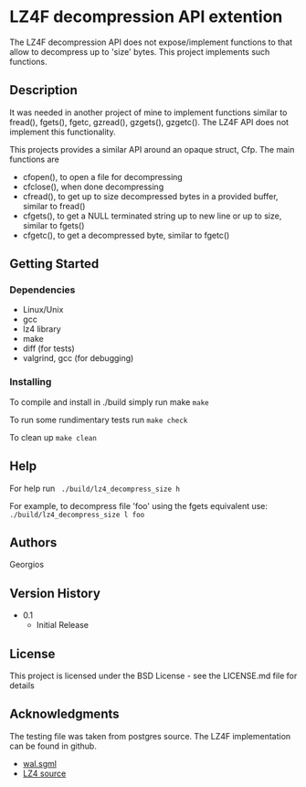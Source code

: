 # LZ4F decompression API extention

The LZ4F decompression API does not expose/implement functions to that allow to
decompress up to 'size' bytes. This project implements such functions.

## Description

It was needed in another project of mine to implement functions similar to
fread(), fgets(), fgetc, gzread(), gzgets(), gzgetc(). The LZ4F API does not
implement this functionality.

This projects provides a similar API around an opaque struct, Cfp. The main
functions are
* cfopen(), to open a file for decompressing
* cfclose(), when done decompressing
* cfread(), to get up to size decompressed bytes in a provided buffer, similar
  to fread()
* cfgets(), to get a NULL terminated string up to new line or up to size,
  similar to fgets()
* cfgetc(), to get a decompressed byte, similar to fgetc()

## Getting Started

### Dependencies

* Linux/Unix
* gcc
* lz4 library
* make
* diff (for tests)
* valgrind, gcc (for debugging)

### Installing

To compile and install in ./build simply run make
 ` make `

To run some rundimentary tests run
 `make check`

To clean up
 `make clean`


## Help

For help run
 ` ./build/lz4_decompress_size h`

For example, to decompress file 'foo' using the fgets equivalent use:
 ` ./build/lz4_decompress_size l foo`

## Authors

Georgios

## Version History

* 0.1
    * Initial Release

## License

This project is licensed under the BSD License - see the LICENSE.md file
for details

## Acknowledgments

The testing file was taken from postgres source.  The LZ4F implementation can be
found in github.

* [wal.sgml](https://github.com/postgres/postgres/blob/master/doc/src/sgml/wal.sgml)
* [LZ4 source](https://github.com/lz4/lz4)
